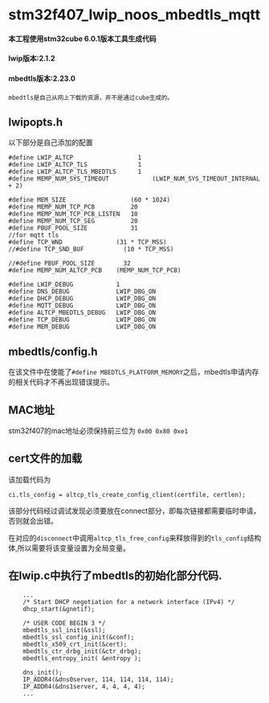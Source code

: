 # stm32f407_lwip_noos_mbedtls_mqtt

#### 本工程使用stm32cube 6.0.1版本工具生成代码
#### lwip版本:2.1.2
#### mbedtls版本:2.23.0
    mbedtls是自己从网上下载的资源，并不是通过cube生成的。


## lwipopts.h 

以下部分是自己添加的配置

```
#define LWIP_ALTCP                  1
#define LWIP_ALTCP_TLS              1
#define LWIP_ALTCP_TLS_MBEDTLS      1
#define MEMP_NUM_SYS_TIMEOUT            (LWIP_NUM_SYS_TIMEOUT_INTERNAL + 2)

#define MEM_SIZE                  (60 * 1024)  
#define MEMP_NUM_TCP_PCB          20
#define MEMP_NUM_TCP_PCB_LISTEN   10
#define MEMP_NUM_TCP_SEG          20
#define PBUF_POOL_SIZE            31
//for mqtt tls
#define TCP_WND               (31 * TCP_MSS)
//#define TCP_SND_BUF           (10 * TCP_MSS)

//#define PBUF_POOL_SIZE        32  
#define MEMP_NUM_ALTCP_PCB    (MEMP_NUM_TCP_PCB)

#define LWIP_DEBUG            1
#define DNS_DEBUG             LWIP_DBG_ON
#define DHCP_DEBUG            LWIP_DBG_ON
#define MQTT_DEBUG            LWIP_DBG_ON
#define ALTCP_MBEDTLS_DEBUG   LWIP_DBG_ON
#define TCP_DEBUG             LWIP_DBG_ON
#define MEM_DEBUG             LWIP_DBG_ON

```

## mbedtls/config.h

在该文件中在使能了`#define MBEDTLS_PLATFORM_MEMORY`之后，mbedtls申请内存的相关代码才不再出现错误提示。

## MAC地址

stm32f407的mac地址必须保持前三位为 `0x00 0x80 0xe1`

## cert文件的加载

该加载代码为

```
ci.tls_config = altcp_tls_create_config_client(certfile, certlen);
```

该部分代码经过调试发现必须要放在connect部分，即每次链接都需要临时申请，否则就会出错。

在对应的`disconnect`中调用`altcp_tls_free_config`来释放得到的`tls_config`结构体,所以需要将该变量设置为全局变量。

## 在lwip.c中执行了mbedtls的初始化部分代码.

```
    ...
    /* Start DHCP negotiation for a network interface (IPv4) */
    dhcp_start(&gnetif);

    /* USER CODE BEGIN 3 */
    mbedtls_ssl_init(&ssl);
    mbedtls_ssl_config_init(&conf);
    mbedtls_x509_crt_init(&cert);
    mbedtls_ctr_drbg_init(&ctr_drbg);
    mbedtls_entropy_init( &entropy );

    dns_init();
    IP_ADDR4(&dns0server, 114, 114, 114, 114);
    IP_ADDR4(&dns1server, 4, 4, 4, 4);
    ...
```
